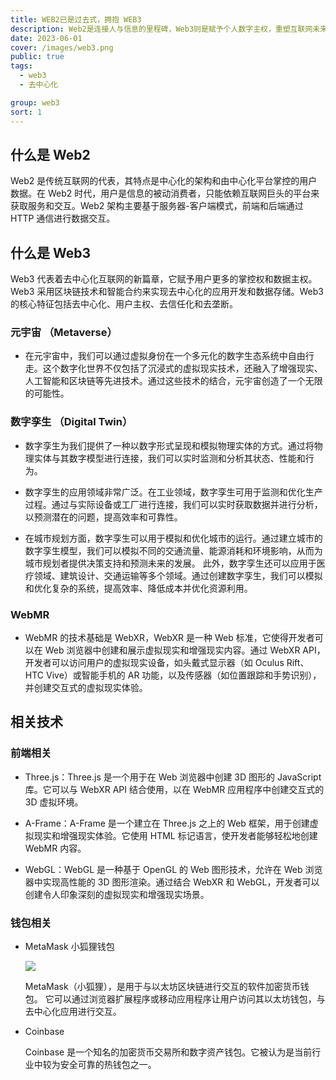 ```yaml
---
title: WEB2已是过去式，拥抱 WEB3
description: Web2是连接人与信息的里程碑，Web3则是赋予个人数字主权，重塑互联网未来的浪潮。
date: 2023-06-01
cover: /images/web3.png
public: true
tags:
  - web3
  - 去中心化

group: web3
sort: 1
---
```


## 什么是 Web2

Web2 是传统互联网的代表，其特点是中心化的架构和由中心化平台掌控的用户数据。在 Web2 时代，用户是信息的被动消费者，只能依赖互联网巨头的平台来获取服务和交互。Web2 架构主要基于服务器-客户端模式，前端和后端通过 HTTP 通信进行数据交互。

## 什么是 Web3

Web3 代表着去中心化互联网的新篇章，它赋予用户更多的掌控权和数据主权。Web3 采用区块链技术和智能合约来实现去中心化的应用开发和数据存储。Web3 的核心特征包括去中心化、用户主权、去信任化和去垄断。

### 元宇宙 （Metaverse）

- 在元宇宙中，我们可以通过虚拟身份在一个多元化的数字生态系统中自由行走。这个数字化世界不仅包括了沉浸式的虚拟现实技术，还融入了增强现实、人工智能和区块链等先进技术。通过这些技术的结合，元宇宙创造了一个无限的可能性。

### 数字孪生 （Digital Twin）

- 数字孪生为我们提供了一种以数字形式呈现和模拟物理实体的方式。通过将物理实体与其数字模型进行连接，我们可以实时监测和分析其状态、性能和行为。

- 数字孪生的应用领域非常广泛。在工业领域，数字孪生可用于监测和优化生产过程。通过与实际设备或工厂进行连接，我们可以实时获取数据并进行分析，以预测潜在的问题，提高效率和可靠性。

- 在城市规划方面，数字孪生可以用于模拟和优化城市的运行。通过建立城市的数字孪生模型，我们可以模拟不同的交通流量、能源消耗和环境影响，从而为城市规划者提供决策支持和预测未来的发展。
  此外，数字孪生还可以应用于医疗领域、建筑设计、交通运输等多个领域。通过创建数字孪生，我们可以模拟和优化复杂的系统，提高效率、降低成本并优化资源利用。

### WebMR

- WebMR 的技术基础是 WebXR，WebXR 是一种 Web 标准，它使得开发者可以在 Web 浏览器中创建和展示虚拟现实和增强现实内容。通过 WebXR API，开发者可以访问用户的虚拟现实设备，如头戴式显示器（如 Oculus Rift、HTC Vive）或智能手机的 AR 功能，以及传感器（如位置跟踪和手势识别），并创建交互式的虚拟现实体验。

###

## 相关技术

### 前端相关

- Three.js：Three.js 是一个用于在 Web 浏览器中创建 3D 图形的 JavaScript 库。它可以与 WebXR API 结合使用，以在 WebMR 应用程序中创建交互式的 3D 虚拟环境。

- A-Frame：A-Frame 是一个建立在 Three.js 之上的 Web 框架，用于创建虚拟现实和增强现实体验。它使用 HTML 标记语言，使开发者能够轻松地创建 WebMR 内容。

- WebGL：WebGL 是一种基于 OpenGL 的 Web 图形技术，允许在 Web 浏览器中实现高性能的 3D 图形渲染。通过结合 WebXR 和 WebGL，开发者可以创建令人印象深刻的虚拟现实和增强现实场景。

### 钱包相关

- MetaMask 小狐狸钱包

  ![](https://guohuiweb3site.oss-cn-beijing.aliyuncs.com/3c6d674e1136cb01168ae28cb73beb2d.jpg)

  MetaMask（小狐狸），是用于与以太坊区块链进行交互的软件加密货币钱包。 它可以通过浏览器扩展程序或移动应用程序让用户访问其以太坊钱包，与去中心化应用进行交互。

- Coinbase

  Coinbase 是一个知名的加密货币交易所和数字资产钱包。它被认为是当前行业中较为安全可靠的热钱包之一。
